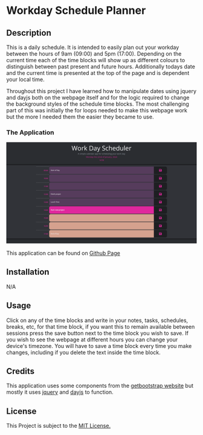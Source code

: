 # Workday Schedule Planner

## Description

This is a daily schedule. It is intended to easily plan out your workday between the hours of 9am (09:00) and 5pm (17:00). Depending on the current time each of the time blocks will show up as different colours to distinguish between past present and future hours. Additionally todays date and the current time is presented at the top of the page and is dependent your local time.

Throughout this project I have learned how to manipulate dates using jquery and dayjs both on the webpage itself and for the logic required to change the background styles of the schedule time blocks. The most challenging part of this was initially the for loops needed to make this webpage work but the more I needed them the easier they became to use.

### The Application

![Screenshot of the Schedule at 14:58 on 22/01/2024](./assets/images/applicationScreenshot.png)

This application can be found on [Github Page](https://applepieorchard.github.io/workday-planner-app/)

## Installation

N/A

## Usage

Click on any of the time blocks and write in your notes, tasks, schedules, breaks, etc, for that time block, if you want this to remain available between sessions press the save button next to the time block you wish to save. If you wish to see the webpage at different hours you can change your device's timezone. You will have to save a time block every time you make changes, including if you delete the text inside the time block.

## Credits

This application uses some components from the [getbootstrap website](https://getbootstrap.com/) but mostly it uses [jquery](https://jquery.com/) and [dayjs](https://day.js.org/) to function.

## License

This Project is subject to the [MIT License.](LICENSE)